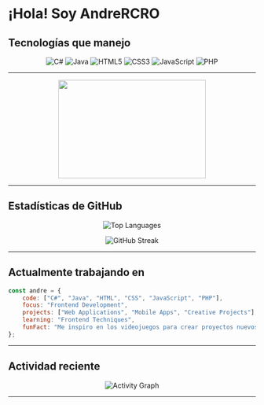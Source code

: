 # ¡Hola! Soy AndreRCRO

## Tecnologías que manejo

<div align="center">

![C#](https://img.shields.io/badge/C%23-239120?style=for-the-badge&logo=c-sharp&logoColor=white)
![Java](https://img.shields.io/badge/Java-ED8B00?style=for-the-badge&logo=java&logoColor=white)
![HTML5](https://img.shields.io/badge/HTML5-E34F26?style=for-the-badge&logo=html5&logoColor=white)
![CSS3](https://img.shields.io/badge/CSS3-1572B6?style=for-the-badge&logo=css3&logoColor=white)
![JavaScript](https://img.shields.io/badge/JavaScript-F7DF1E?style=for-the-badge&logo=javascript&logoColor=black)
![PHP](https://img.shields.io/badge/PHP-777BB4?style=for-the-badge&logo=php&logoColor=white)

</div>

---

<div align="center">
  <img src="https://media1.giphy.com/media/v1.Y2lkPTc5MGI3NjExNDBtNGVuejkzNjJ0eDI5ZTA4d3hxdTF0dWlpNnlybTM0a2IyN2YxNSZlcD12MV9pbnRlcm5hbF9naWZfYnlfaWQmY3Q9Zw/GsxDnh135hJnHDl4e9/giphy.gif" width="300" height="200"/>
</div>

---

## Estadísticas de GitHub

<div align="center">


![Top Languages](https://github-readme-stats.vercel.app/api/top-langs/?username=AndreRCRO&layout=compact&theme=dark&hide_border=true&bg_color=0d1117&title_color=58a6ff&text_color=c9d1d9&border_radius=10)

</div>

<div align="center">

![GitHub Streak](https://github-readme-streak-stats.herokuapp.com/?user=AndreRCRO&theme=dark&hide_border=true&background=0d1117&stroke=58a6ff&ring=f85149&fire=f85149&currStreakLabel=c9d1d9&border_radius=10)

</div>

---

## Actualmente trabajando en

```javascript
const andre = {
    code: ["C#", "Java", "HTML", "CSS", "JavaScript", "PHP"],
    focus: "Frontend Development",
    projects: ["Web Applications", "Mobile Apps", "Creative Projects"],
    learning: "Frontend Techniques",
    funFact: "Me inspiro en los videojuegos para crear proyectos nuevos"
};
```

---

## Actividad reciente

<div align="center">

![Activity Graph](https://github-readme-activity-graph.vercel.app/graph?username=AndreRCRO&theme=react-dark&hide_border=true&bg_color=0d1117&color=58a6ff&line=f85149&point=c9d1d9)

</div>

---
